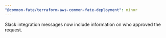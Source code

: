 ```yaml
---
"@common-fate/terraform-aws-common-fate-deployment": minor
---
```


Slack integration messages now include information on who approved the request.
